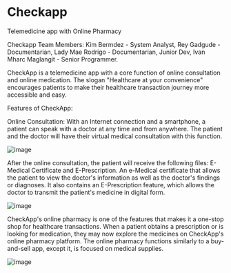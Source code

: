 # Checkapp



Telemedicine app with Online Pharmacy

Checkapp Team Members:
Kim Bermdez - System Analyst,
Rey Gadgude - Documentarian,
Lady Mae Rodrigo - Documentarian, Junior Dev,
Ivan Mharc Maglangit - Senior Programmer.

CheckApp is a telemedicine app with a core function of online consultation and online
medication. The slogan "Healthcare at your convenience" encourages patients to make their
healthcare transaction journey more accessible and easy.

Features of CheckApp:

Online Consultation: With an Internet connection and a smartphone, a patient can speak with
a doctor at any time and from anywhere. The patient and the doctor will have their virtual
medical consultation with this function.

![image](https://user-images.githubusercontent.com/127919674/226441058-fb7840b4-2d3d-4d84-8f60-61b9244eb426.png)


After the online consultation, the patient will receive the following files: E-Medical Certificate
and E-Prescription. An e-Medical certificate that allows the patient to view the doctor's
information as well as the doctor's findings or diagnoses. It also contains an E-Prescription
feature, which allows the doctor to transmit the patient's medicine in digital form.

![image](https://user-images.githubusercontent.com/127919674/226441288-1cc94270-35b8-4d45-a051-8ab5b2932626.png)

CheckApp's online pharmacy is one of the features that makes it a one-stop shop for
healthcare transactions. When a patient obtains a prescription or is looking for medication, they
may now explore the medicines on CheckApp's online pharmacy platform. The online pharmacy
functions similarly to a buy-and-sell app, except it, is focused on medical supplies.

![image](https://user-images.githubusercontent.com/127919674/226441596-8e87e120-9a1c-44fb-bdc3-fe46232db265.png)
